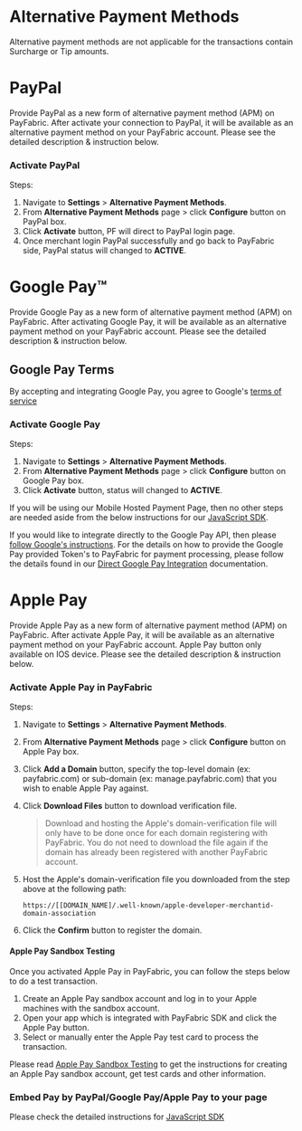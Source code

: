 # Alternative Payment Methods
Alternative payment methods are not applicable for the transactions contain Surcharge or Tip amounts.

# PayPal
Provide PayPal as a new form of alternative payment method (APM) on PayFabric. After activate your connection to PayPal, it will be available as an alternative payment method on your PayFabric account. Please see the detailed description & instruction below.

### Activate PayPal
Steps:
1.	Navigate to **Settings** > **Alternative Payment Methods**.
2.	From **Alternative Payment Methods** page > click **Configure** button on PayPal box.
3.	Click **Activate** button, PF will direct to PayPal login page.
4.	Once merchant login PayPal successfully and go back to PayFabric side, PayPal status will changed to **ACTIVE**.

# Google Pay:tm:
Provide Google Pay as a new form of alternative payment method (APM) on PayFabric. After activating Google Pay, it will be available as an alternative payment method on your PayFabric account. Please see the detailed description & instruction below.

## Google Pay Terms

By accepting and integrating Google Pay, you agree to Google's [terms of service](https://payments.developers.google.com/terms/sellertos)

### Activate Google Pay
Steps:
1.	Navigate to **Settings** > **Alternative Payment Methods**.
2.	From **Alternative Payment Methods** page > click **Configure** button on Google Pay box.
3.	Click **Activate** button, status will changed to **ACTIVE**.

If you will be using our Mobile Hosted Payment Page, then no other steps are needed aside from the below instructions for our [JavaScript SDK](JavaScript%20SDK.md).

If you would like to integrate directly to the Google Pay API, then please [follow Google's instructions](https://developers.google.com/pay/api/web/overview).  For the details on how to provide the Google Pay provided Token's to PayFabric for payment processing, please follow the details found in our [Direct Google Pay Integration](DirectGooglePayIntegration.md) documentation.


# Apple Pay
Provide Apple Pay as a new form of alternative payment method (APM) on PayFabric. After activate Apple Pay, it will be available as an alternative payment method on your PayFabric account. Apple Pay button only available on IOS device. Please see the detailed description & instruction below.

### Activate Apple Pay in PayFabric
Steps:
1.	Navigate to **Settings** > **Alternative Payment Methods**.
2.	From **Alternative Payment Methods** page > click **Configure** button on Apple Pay box.
3.	Click **Add a Domain** button, specify the top-level domain (ex: payfabric.com) or sub-domain (ex: manage.payfabric.com) that you wish to enable Apple Pay against.
4.  Click **Download Files** button to download verification file.
    > Download and hosting the Apple's domain-verification file will only have to be done once for each domain registering with PayFabric. You do not need to download the file again if the domain has already been registered with another PayFabric account.
5.  Host the Apple's domain-verification file you downloaded from the step above at the following path:

    `https://[[DOMAIN_NAME]/.well-known/apple-developer-merchantid-domain-association`
6.  Click the **Confirm** button to register the domain.

#### Apple Pay Sandbox Testing
Once you activated Apple Pay in PayFabric, you can follow the steps below to do a test transaction.
1. Create an Apple Pay sandbox account and log in to your Apple machines with the sandbox account.
2. Open your app which is integrated with PayFabric SDK and click the Apple Pay button.
3. Select or manually enter the Apple Pay test card to process the transaction.

Please read [Apple Pay Sandbox Testing](https://developer.apple.com/apple-pay/sandbox-testing/) to get the instructions for creating an Apple Pay sandbox account, get test cards and other information.
   
### Embed Pay by PayPal/Google Pay/Apple Pay to your page
Please check the detailed instructions for [JavaScript SDK](JavaScript%20SDK.md)
